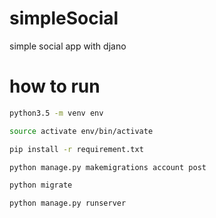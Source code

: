 # simpleSocial
simple social app with djano

# how to run

```bash
python3.5 -m venv env

source activate env/bin/activate

pip install -r requirement.txt

python manage.py makemigrations account post

python migrate

python manage.py runserver

```
